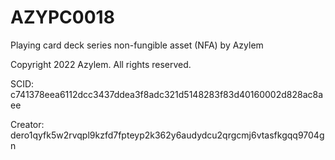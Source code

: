 # AZYPC0018
Playing card deck series non-fungible asset (NFA) by Azylem

Copyright 2022 Azylem. All rights reserved.

SCID: c741378eea6112dcc3437ddea3f8adc321d5148283f83d40160002d828ac8aee

Creator: dero1qyfk5w2rvqpl9kzfd7fpteyp2k362y6audydcu2qrgcmj6vtasfkgqq9704gn
